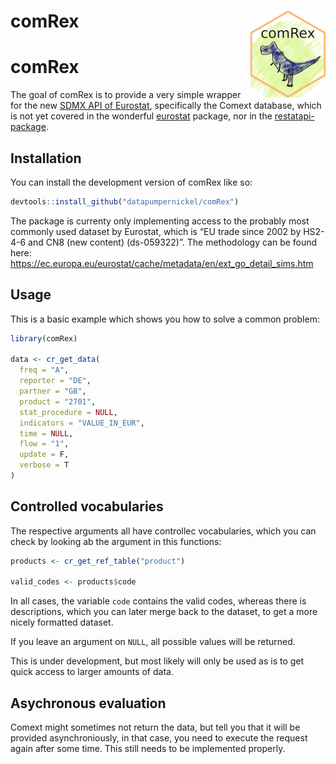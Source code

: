 
# comRex <img src="man/figures/logo.png" align="right" height="139" />

# comRex

<!-- badges: start -->

<!-- badges: end -->

The goal of comRex is to provide a very simple wrapper for the new [SDMX
API of
Eurostat](https://wikis.ec.europa.eu/display/EUROSTATHELP/API+-+Detailed+guidelines+-+DS-+prefixed+datasets+from+Comext+database),
specifically the Comext database, which is not yet covered in the
wonderful [eurostat](https://github.com/rOpenGov/eurostat) package, nor
in the [restatapi-package](https://github.com/eurostat/restatapi).

## Installation

You can install the development version of comRex like so:

``` r
devtools::install_github("datapumpernickel/comRex")
```

The package is currenty only implementing access to the probably most
commonly used dataset by Eurostat, which is “EU trade since 2002 by
HS2-4-6 and CN8 (new content) (ds-059322)”. The methodology can be found
here:
<https://ec.europa.eu/eurostat/cache/metadata/en/ext_go_detail_sims.htm>

## Usage

This is a basic example which shows you how to solve a common problem:

``` r
library(comRex)

data <- cr_get_data(
  freq = "A",
  reporter = "DE",
  partner = "GB",
  product = "2701",
  stat_procedure = NULL,
  indicators = "VALUE_IN_EUR",
  time = NULL,
  flow = "1",
  update = F, 
  verbose = T
)
```

## Controlled vocabularies

The respective arguments all have controllec vocabularies, which you can
check by looking ab the argument in this functions:

``` r
products <- cr_get_ref_table("product")

valid_codes <- products$code
```

In all cases, the variable `code` contains the valid codes, whereas
there is descriptions, which you can later merge back to the dataset, to
get a more nicely formatted dataset.

If you leave an argument on `NULL`, all possible values will be
returned.

This is under development, but most likely will only be used as is to
get quick access to larger amounts of data.

## Asychronous evaluation

Comext might sometimes not return the data, but tell you that it will be
provided asynchroniously, in that case, you need to execute the request
again after some time. This still needs to be implemented properly.
